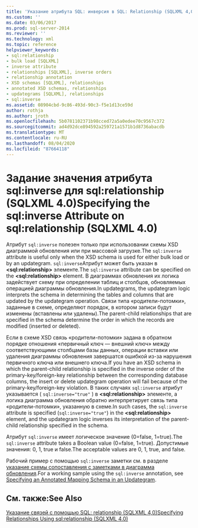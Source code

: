 ```yaml
---
title: 'Указание атрибута SQL: инверсия в SQL: Relationship (SQLXML 4,0) | Документация Майкрософт'
ms.custom: ''
ms.date: 03/06/2017
ms.prod: sql-server-2014
ms.reviewer: ''
ms.technology: xml
ms.topic: reference
helpviewer_keywords:
- sql:relationship
- bulk load [SQLXML]
- inverse attribute
- relationships [SQLXML], inverse orders
- relationship annotation
- XSD schemas [SQLXML], relationships
- annotated XSD schemas, relationships
- updategrams [SQLXML], relationships
- sql:inverse
ms.assetid: 08904cbd-9c86-493d-90c3-f5e1d13ce59d
author: rothja
ms.author: jroth
ms.openlocfilehash: 5b0781102371b98cced72a5a0edee70c9567c372
ms.sourcegitcommit: ad4d92dce894592a259721a1571b1d8736abacdb
ms.translationtype: MT
ms.contentlocale: ru-RU
ms.lasthandoff: 08/04/2020
ms.locfileid: "87664118"
---
```

# <a name="specifying-the-sqlinverse-attribute-on-sqlrelationship-sqlxml-40"></a><span data-ttu-id="b672e-102">Задание значения атрибута sql:inverse для sql:relationship (SQLXML 4.0)</span><span class="sxs-lookup"><span data-stu-id="b672e-102">Specifying the sql:inverse Attribute on sql:relationship (SQLXML 4.0)</span></span>
  <span data-ttu-id="b672e-103">Атрибут `sql:inverse` полезен только при использовании схемы XSD диаграммой обновления или при массовой загрузке.</span><span class="sxs-lookup"><span data-stu-id="b672e-103">The `sql:inverse` attribute is useful only when the XSD schema is used for either bulk load or by an updategram.</span></span> <span data-ttu-id="b672e-104">`sql:inverse`Атрибут может быть указан в **\<sql:relationship>** элементе.</span><span class="sxs-lookup"><span data-stu-id="b672e-104">The `sql:inverse` attribute can be specified on the **\<sql:relationship>** element.</span></span> <span data-ttu-id="b672e-105">В диаграммах обновления их логика задействует схему при определении таблиц и столбцов, обновляемых операцией диаграммы обновления.</span><span class="sxs-lookup"><span data-stu-id="b672e-105">In updategrams, the updategram logic interprets the schema in determining the tables and columns that are updated by the updategram operation.</span></span> <span data-ttu-id="b672e-106">Связи типа «родители-потомки», заданные в схеме, определяют порядок, в котором записи будут изменены (вставлены или удалены).</span><span class="sxs-lookup"><span data-stu-id="b672e-106">The parent-child relationships that are specified in the schema determine the order in which the records are modified (inserted or deleted).</span></span>  
  
 <span data-ttu-id="b672e-107">Если в схеме XSD связь «родители-потомки» задана в обратном порядке отношения «первичный ключ — внешний ключ» между соответствующими столбцами базы данных, операции вставки или удаления диаграммы обновления завершатся ошибкой из-за нарушения первичного ключа или внешнего ключа.</span><span class="sxs-lookup"><span data-stu-id="b672e-107">If you have an XSD schema in which the parent-child relationship is specified in the inverse order of the primary-key/foreign-key relationship between the corresponding database columns, the insert or delete updategram operation will fail because of the primary-key/foreign-key violation.</span></span> <span data-ttu-id="b672e-108">В таких случаях `sql:inverse` атрибут указывается ( `sql:inverse="true"` ) в **\<sql:relationship>** элементе, а логика диаграмма обновления обратно интерпретирует связь типа «родители-потомки», указанную в схеме.</span><span class="sxs-lookup"><span data-stu-id="b672e-108">In such cases, the `sql:inverse` attribute is specified (`sql:inverse="true"`) in the **\<sql:relationship>** element, and the updategram logic inverses its interpretation of the parent-child relationship specified in the schema.</span></span>  
  
 <span data-ttu-id="b672e-109">Атрибут `sql:inverse` имеет логическое значение (0=false, 1=true).</span><span class="sxs-lookup"><span data-stu-id="b672e-109">The `sql:inverse` attribute takes a Boolean value (0=false, 1=true).</span></span> <span data-ttu-id="b672e-110">Допустимые значения: 0, 1, true и false.</span><span class="sxs-lookup"><span data-stu-id="b672e-110">The acceptable values are 0, 1, true, and false.</span></span>  
  
 <span data-ttu-id="b672e-111">Рабочий пример с помощью `sql:inverse` заметки см. в разделе [указание схемы сопоставления с заметками в диаграмма обновления](../sqlxml-annotated-xsd-schemas-xpath-queries/updategrams/specifying-an-annotated-mapping-schema-in-an-updategram-sqlxml-4-0.md).</span><span class="sxs-lookup"><span data-stu-id="b672e-111">For a working sample using the `sql:inverse` annotation, see [Specifying an Annotated Mapping Schema in an Updategram](../sqlxml-annotated-xsd-schemas-xpath-queries/updategrams/specifying-an-annotated-mapping-schema-in-an-updategram-sqlxml-4-0.md).</span></span>  
  
## <a name="see-also"></a><span data-ttu-id="b672e-112">См. также:</span><span class="sxs-lookup"><span data-stu-id="b672e-112">See Also</span></span>  
 [<span data-ttu-id="b672e-113">Указание связей с помощью SQL: relationship &#40;SQLXML 4,0&#41;</span><span class="sxs-lookup"><span data-stu-id="b672e-113">Specifying Relationships Using sql:relationship &#40;SQLXML 4.0&#41;</span></span>](specifying-relationships-using-sql-relationship-sqlxml-4-0.md)  
  
  
